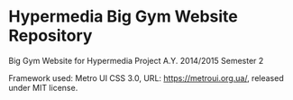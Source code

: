 # Hypermedia Big Gym Website Repository
Big Gym Website for Hypermedia Project A.Y. 2014/2015 Semester 2

Framework used: Metro UI CSS 3.0, URL: https://metroui.org.ua/, released under MIT license.

